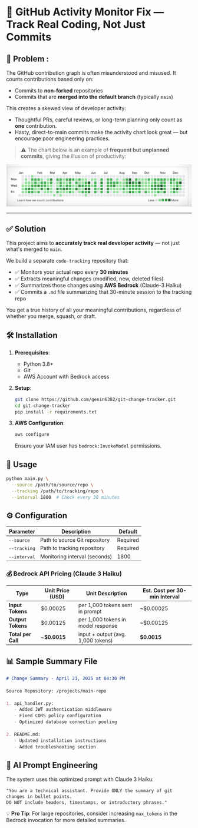 # 🧠 GitHub Activity Monitor Fix — Track Real Coding, Not Just Commits

## 📌 Problem :

The GitHub contribution graph is often misunderstood and misused. It counts contributions based only on:

- Commits to **non-forked** repositories
- Commits that are **merged into the default branch** (typically `main`)

This creates a skewed view of developer activity:

- Thoughtful PRs, careful reviews, or long-term planning only count as **one** contribution.
- Hasty, direct-to-main commits make the activity chart look great — but encourage poor engineering practices.

> ⚠️ The chart below is an example of **frequent but unplanned commits**, giving the illusion of productivity:

![Unplanned Commit Activity](unplanned-commit-activity.png)

---

## ✅ Solution

This project aims to **accurately track real developer activity** — not just what's merged to `main`.

We build a separate `code-tracking` repository that:

- ✅ Monitors your actual repo every **30 minutes**
- ✅ Extracts meaningful changes (modified, new, deleted files)
- ✅ Summarizes those changes using **AWS Bedrock** (Claude-3 Haiku)
- ✅ Commits a `.md` file summarizing that 30-minute session to the tracking repo

You get a true history of all your meaningful contributions, regardless of whether you merge, squash, or draft.

## 🛠️ Installation

1. **Prerequisites**:
   - Python 3.8+
   - Git
   - AWS Account with Bedrock access

2. **Setup**:
   ```bash
   git clone https://github.com/genin6382/git-change-tracker.git
   cd git-change-tracker
   pip install -r requirements.txt

3. **AWS Configuration**:
   ```bash
   aws configure
   ```
   Ensure your IAM user has `bedrock:InvokeModel` permissions.

## 🚦 Usage

```bash
python main.py \
  --source /path/to/source/repo \
  --tracking /path/to/tracking/repo \
  --interval 1800  # Check every 30 minutes
```


## ⚙️ Configuration

| Parameter       | Description                          | Default |
|-----------------|--------------------------------------|---------|
| `--source`      | Path to source Git repository        | Required|
| `--tracking`    | Path to tracking repository         | Required|
| `--interval`    | Monitoring interval (seconds)        | 1800    |


### 💰 Bedrock API Pricing (Claude 3 Haiku)

| Type               | Unit Price (USD) | Unit Description                    | Est. Cost per 30-min Interval |
|--------------------|------------------|--------------------------------------|-------------------------------|
| **Input Tokens**   | $0.00025         | per 1,000 tokens sent in prompt      | ~$0.00025                     |
| **Output Tokens**  | $0.00125         | per 1,000 tokens in model response   | ~$0.00125                     |
| **Total per Call** | ~**$0.0015**     | input + output (avg. 1,000 tokens)   | **$0.0015**                   |


## 📊 Sample Summary File

```markdown
# Change Summary - April 21, 2025 at 04:30 PM

Source Repository: /projects/main-repo

1. api_handler.py:
   - Added JWT authentication middleware
   - Fixed CORS policy configuration
   - Optimized database connection pooling

2. README.md:
   - Updated installation instructions
   - Added troubleshooting section
```

## 🤖 AI Prompt Engineering

The system uses this optimized prompt with Claude 3 Haiku:
```text
"You are a technical assistant. Provide ONLY the summary of git changes in bullet points. 
DO NOT include headers, timestamps, or introductory phrases."
```

💡 **Pro Tip**: For large repositories, consider increasing `max_tokens` in the Bedrock invocation for more detailed summaries.
```
